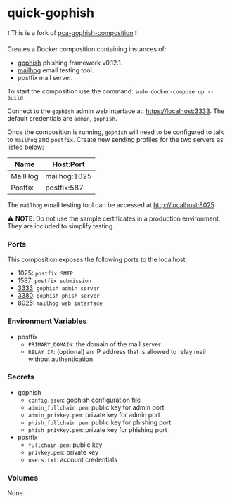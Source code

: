 # quick-gophish

❗️ This is a fork of [pca-gophish-composition](https://github.com/cisagov/pca-gophish-composition) ❗️

Creates a Docker composition containing instances of:

- [gophish](https://github.com/gophish/gophish/) phishing framework v0.12.1.
- [mailhog](https://github.com/mailhog/MailHog) email testing tool.
- postfix mail server.

To start the composition use the command: `sudo docker-compose up --build`

Connect to the `gophish` admin web interface at:
[https://localhost:3333](https://localhost:3333).
The default credentials are `admin`, `gophish`.

Once the composition is running, `gophish` will need to be
configured to talk to `mailhog` and `postfix`. Create new
sending profiles for the two servers as listed below:

| Name    | Host:Port    |
| ------- | ------------ |
| MailHog | mailhog:1025 |
| Postfix | postfix:587  |

The `mailhog` email testing tool can be accessed at [http://localhost:8025](http://localhost:8025)


⚠️ **NOTE**:  Do not use the sample certificates in a production environment.
They are included to simplify testing.

### Ports ###

This composition exposes the following ports to the localhost:

- 1025: `postfix SMTP`
- 1587: `postfix submission`
- [3333](https://localhost:3333): `gophish admin server`
- [3380](http://localhost:3380): `gophish phish server`
- [8025](http://localhost:8025): `mailhog web interface`

### Environment Variables ###

- postfix
  - `PRIMARY_DOMAIN`: the domain of the mail server
  - `RELAY_IP`: (optional) an IP address that is allowed to relay mail without authentication

### Secrets ###

- gophish
  - `config.json`: gophish configuration file
  - `admin_fullchain.pem`: public key for admin port
  - `admin_privkey.pem`: private key for admin port
  - `phish_fullchain.pem`: public key for phishing port
  - `phish_privkey.pem`: private key for phishing port
- postfix
  - `fullchain.pem`: public key
  - `privkey.pem`: private key
  - `users.txt`: account credentials

### Volumes ###

None.
